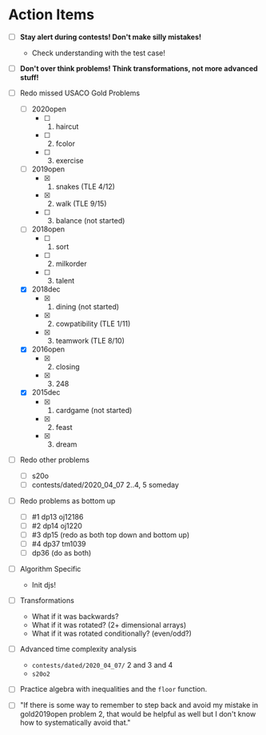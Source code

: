 # Action Items

- [ ] **Stay alert during contests! Don't make silly mistakes!**
    - Check understanding with the test case!
- [ ] **Don't over think problems! Think transformations, not more advanced stuff!**
- [ ] Redo missed USACO Gold Problems
    - [ ] 2020open
        - [ ] 1. haircut
        - [ ] 2. fcolor
        - [ ] 3. exercise
    - [ ] 2019open
        - [x] 1. snakes (TLE 4/12)
        - [x] 2. walk (TLE 9/15)
        - [ ] 3. balance (not started)
    - [ ] 2018open
        - [ ] 1. sort
        - [ ] 2. milkorder
        - [ ] 3. talent
    - [x] 2018dec
        - [x] 1. dining (not started)
        - [x] 2. cowpatibility (TLE 1/11)
        - [x] 3. teamwork (TLE 8/10)
    - [x] 2016open
        - [x] 2. closing
        - [x] 3. 248
    - [x] 2015dec
        - [x] 1. cardgame (not started)
        - [x] 2. feast
        - [x] 3. dream
- [ ] Redo other problems
    - [ ] s20o
    - [ ] contests/dated/2020_04_07 2..4, 5 someday
- [ ] Redo problems as bottom up
    - [ ] #1 dp13 oj12186
    - [ ] #2 dp14 oj1220
    - [ ] #3 dp15 (redo as both top down and bottom up)
    - [ ] #4 dp37 tm1039
    - [ ] dp36 (do as both)
- [ ] Algorithm Specific
    - Init djs!
- [ ] Transformations
    - What if it was backwards?
    - What if it was rotated? (2+ dimensional arrays)
	- What if it was rotated conditionally? (even/odd?)
- [ ] Advanced time complexity analysis
    - `contests/dated/2020_04_07/` 2 and 3 and 4
    - `s20o2`
- [ ] Practice algebra with inequalities and the `floor` function.
- [ ] "If there is some way to remember to step back and avoid my mistake in gold2019open problem 2, that would be helpful as well but I don't know how to systematically avoid that."

